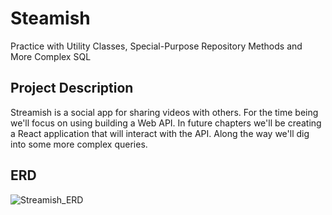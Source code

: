 # Steamish

Practice with Utility Classes, Special-Purpose Repository Methods and More Complex SQL

## Project Description
Streamish is a social app for sharing videos with others. For the time being we'll focus on using building a Web API. In future chapters we'll be creating a React application that will interact with the API. Along the way we'll dig into some more complex queries.

## ERD
![Streamish_ERD](https://user-images.githubusercontent.com/78938657/124765068-9c977680-df03-11eb-8103-ac57608dd804.png)


